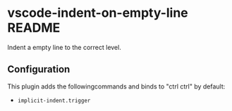 # vscode-indent-on-empty-line README

Indent a empty line to the correct level.

## Configuration

This plugin adds the followingcommands and binds to "ctrl ctrl" by default:

- `implicit-indent.trigger`

